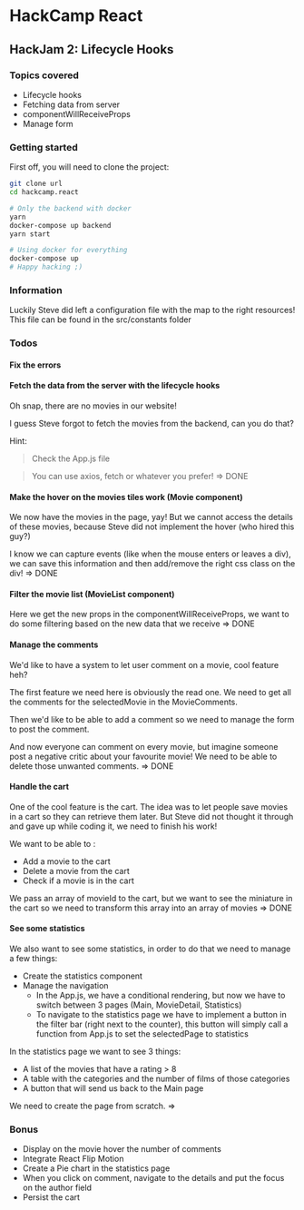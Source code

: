 # HackCamp React

## HackJam 2: Lifecycle Hooks

### Topics covered

* Lifecycle hooks
* Fetching data from server
* componentWillReceiveProps
* Manage form

### Getting started

First off, you will need to clone the project:
```bash
git clone url
cd hackcamp.react

# Only the backend with docker
yarn
docker-compose up backend
yarn start

# Using docker for everything
docker-compose up
# Happy hacking ;)
```
### Information
Luckily Steve did left a configuration file with the map to the right resources!
This file can be found in the src/constants folder

### Todos

#### Fix the errors

#### Fetch the data from the server with the lifecycle hooks
Oh snap, there are no movies in our website! 

I guess Steve forgot to fetch the movies from the backend, can you do that?

Hint:
> Check the App.js file

> You can use axios, fetch or whatever you prefer!
=> DONE

#### Make the hover on the movies tiles work (Movie component)
We now have the movies in the page, yay!
But we cannot access the details of these movies, because Steve did not implement the hover (who hired this guy?)

I know we can capture events (like when the mouse enters or leaves a div), we can save this information and then add/remove the right css class on the div!
=> DONE

#### Filter the movie list (MovieList component)
Here we get the new props in the componentWillReceiveProps, we want to do some filtering based on the new data that we receive
=> DONE

#### Manage the comments
We'd like to have a system to let user comment on a movie, cool feature heh?

The first feature we need here is obviously the read one. We need to get all the comments for the selectedMovie in the MovieComments.

Then we'd like to be able to add a comment so we need to manage the form to post the comment.

And now everyone can comment on every movie, but imagine someone post a negative critic about your favourite movie! We need to be able to delete those unwanted comments.
=> DONE

#### Handle the cart
One of the cool feature is the cart. The idea was to let people save movies in a cart so they can retrieve them later. But Steve did not thought it through and gave up while coding it, we need to finish his work! 

We want to be able to :
* Add a movie to the cart
* Delete a movie from the cart
* Check if a movie is in the cart

We pass an array of movieId to the cart, but we want to see the miniature in the cart so we need to transform this array into an array of movies
=> DONE

#### See some statistics
We also want to see some statistics, in order to do that we need to manage a few things:

* Create the statistics component
* Manage the navigation 
    * In the App.js, we have a conditional rendering, but now we have to switch between 3 pages (Main, MovieDetail, Statistics)
    * To navigate to the statistics page we have to implement a button in the filter bar (right next to the counter), this button will simply call a function from App.js to set the selectedPage to statistics
     
In the statistics page we want to see 3 things:
* A list of the movies that have a rating > 8
* A table with the categories and the number of films of those categories
* A button that will send us back to the Main page

We need to create the page from scratch.
=> 

### Bonus
* Display on the movie hover the number of comments
* Integrate React Flip Motion
* Create a Pie chart in the statistics page
* When you click on comment, navigate to the details and put the focus on the author field
* Persist the cart 

